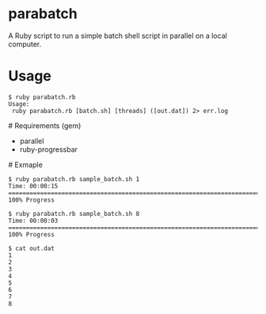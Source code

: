 # parabatch

A Ruby script to run a simple batch shell script in parallel on a local computer.

# Usage

```
$ ruby parabatch.rb
Usage:
 ruby parabatch.rb [batch.sh] [threads] ([out.dat]) 2> err.log 
```

# Requirements (gem)

* parallel 
* ruby-progressbar

# Exmaple

```
$ ruby parabatch.rb sample_batch.sh 1
Time: 00:00:15 =================================================================================================================== 100% Progress

$ ruby parabatch.rb sample_batch.sh 8
Time: 00:00:03 =================================================================================================================== 100% Progress

$ cat out.dat
1
2
3
4
5
6
7
8
```

